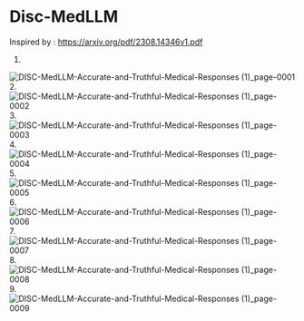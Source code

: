 # Disc-MedLLM

Inspired by : https://arxiv.org/pdf/2308.14346v1.pdf


1.
![DISC-MedLLM-Accurate-and-Truthful-Medical-Responses (1)_page-0001](https://github.com/Rakib-data-scientist/Disc-MedLLM/assets/137823730/1e69ef3e-0a64-4833-965a-cf5134637690)
2.
![DISC-MedLLM-Accurate-and-Truthful-Medical-Responses (1)_page-0002](https://github.com/Rakib-data-scientist/Disc-MedLLM/assets/137823730/08044a76-10f9-4d03-9d66-9a21eb09139d)
3.
![DISC-MedLLM-Accurate-and-Truthful-Medical-Responses (1)_page-0003](https://github.com/Rakib-data-scientist/Disc-MedLLM/assets/137823730/0acdf23e-5848-4fd9-8209-5ef6b8f90f2b)
4.
![DISC-MedLLM-Accurate-and-Truthful-Medical-Responses (1)_page-0004](https://github.com/Rakib-data-scientist/Disc-MedLLM/assets/137823730/486014ca-dc74-47fc-98b7-9a423d006039)
5.
![DISC-MedLLM-Accurate-and-Truthful-Medical-Responses (1)_page-0005](https://github.com/Rakib-data-scientist/Disc-MedLLM/assets/137823730/c774be7c-d18c-4915-9bf8-1c2f8e0e5217)
6.
![DISC-MedLLM-Accurate-and-Truthful-Medical-Responses (1)_page-0006](https://github.com/Rakib-data-scientist/Disc-MedLLM/assets/137823730/e5383235-94f7-4c62-b164-9b6d52dde725)
7.
![DISC-MedLLM-Accurate-and-Truthful-Medical-Responses (1)_page-0007](https://github.com/Rakib-data-scientist/Disc-MedLLM/assets/137823730/daa0cda6-46c7-40e2-bf93-87ea90eaa646)
8.
![DISC-MedLLM-Accurate-and-Truthful-Medical-Responses (1)_page-0008](https://github.com/Rakib-data-scientist/Disc-MedLLM/assets/137823730/5af8ac42-6d0a-4151-b60c-d2e196267933)
9.
![DISC-MedLLM-Accurate-and-Truthful-Medical-Responses (1)_page-0009](https://github.com/Rakib-data-scientist/Disc-MedLLM/assets/137823730/4227b9af-0c82-4fab-b80a-597c70e6f5d1)
